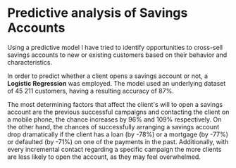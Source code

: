 # Predictive analysis of Savings Accounts

Using a predictive model I have tried to identify opportunities to cross-sell savings accounts to new or existing customers based on their behavior and characteristics.

In order to predict whether a client opens a savings account or not, a **Logistic Regression** was employed. The model used an underlying dataset of 45 211 customers, having a resulting accuracy of 87%.

The most determining factors that affect the client's will to open a savings account are the previous successful campaigns and contacting the client on a mobile phone, the chance increases by 96% and 109% respectively. On the other hand, the chances of successfully arranging a savings account drop dramatically if the client has a loan (by -78%) or a mortgage (by -77%) or defaulted (by -71%) on one of the payments in the past. Additionally, with every incremental contact regarding a specific campaign the more clients are less likely to open the account, as they may feel overwhelmed.
